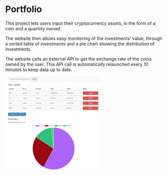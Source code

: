 # Portfolio

This project lets users input their cryptocurrency assets, in the form of a coin and a quantity owned.

The website then allows easy monitoring of the investments' value, through a sorted table of investments and a pie chart showing the distribution of investments.

The website calls an external API to get the exchange rate of the coins owned by the user. 
This API call is automatically relaunched every 10 minutes to keep data up to date.

<img src="screenshots/portfolio.png" width="60%" height="60%">